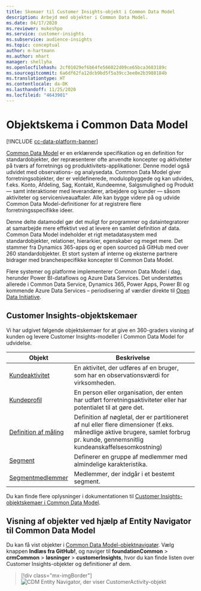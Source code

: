 ```yaml
---
title: Skemaer til Customer Insights-objekt i Common Data Model
description: Arbejd med objekter i Common Data Model.
ms.date: 04/17/2020
ms.reviewer: mukeshpo
ms.service: customer-insights
ms.subservice: audience-insights
ms.topic: conceptual
author: m-hartmann
ms.author: mhart
manager: shellyha
ms.openlocfilehash: 2cf01029ef6b64fe566022d09ce65bca3603189c
ms.sourcegitcommit: 6a6df62fa12dcb9bd5f5a39cc3ee0e2b3988184b
ms.translationtype: HT
ms.contentlocale: da-DK
ms.lasthandoff: 11/25/2020
ms.locfileid: "4643901"
---
```

# <a name="entity-schemas-in-common-data-model"></a>Objektskema i Common Data Model

[!INCLUDE [cc-data-platform-banner](../includes/cc-data-platform-banner.md)]

[Common Data Model](https://docs.microsoft.com/common-data-model/) er en erklærende specifikation og en definition for standardobjekter, der repræsenterer ofte anvendte koncepter og aktiviteter på tværs af forretnings og produktivitets-applikationer. Denne model også udvidet med observations- og analysedata. Common Data Model giver forretningsobjekter, der er veldefinerede, modulopbyggede og kan udvides, f.eks. Konto, Afdeling, Sag, Kontakt, Kundeemne, Salgsmulighed og Produkt — samt interaktioner med leverandører, arbejdere og kunder — såsom aktiviteter og serviceniveauaftaler. Alle kan bygge videre på og udvide Common Data Model-definitioner for at registrere flere forretningsspecifikke ideer.

Denne delte datamodel gør det muligt for programmer og dataintegratorer at samarbejde mere effektivt ved at levere en samlet definition af data. Common Data Model indeholder et rigt metadatasystem med standardobjekter, relationer, hierarkier, egenskaber og meget mere. Det stammer fra Dynamics 365-apps og er open sourced på GitHub med over 260 standardobjekter. Et stort system af interne og eksterne partnere bidrager med branchespecifikke koncepter til Common Data Model.

Flere systemer og platforme implementerer Common Data Model i dag, herunder Power BI-dataflows og Azure Data Services. Det understøttes allerede i Common Data Service, Dynamics 365, Power Apps, Power BI og kommende Azure Data Services – periodisering af værdier direkte til [Open Data Initiative](https://www.microsoft.com/open-data-initiative).

## <a name="customer-insights-entity-schemas"></a>Customer Insights-objektskemaer

Vi har udgivet følgende objektskemaer for at give en 360-graders visning af kunden og levere Customer Insights-modeller i Common Data Model for udvidelse.

| Objekt | Beskrivelse |
|---------|---------|
|[Kundeaktivitet](https://docs.microsoft.com/common-data-model/schema/core/applicationcommon/foundationcommon/crmcommon/solutions/customerinsights/customeractivity) | En aktivitet, der udføres af en bruger, som har en observationsværdi for virksomheden. |
|[Kundeprofil](https://docs.microsoft.com/common-data-model/schema/core/applicationcommon/foundationcommon/crmcommon/solutions/customerinsights/customerprofile) | En person eller organisation, der enten har udført forretningsaktiviteter eller har potentialet til at gøre det. |
|[Definition af måling](https://docs.microsoft.com/common-data-model/schema/core/applicationcommon/foundationcommon/crmcommon/solutions/customerinsights/measuredefinition) | Definition af nøgletal, der er partitioneret af nul eller flere dimensioner (f.eks. månedlige aktive brugere, samlet forbrug pr. kunde, gennemsnitlig kundeanskaffelsesomkostning) |
|[Segment](https://docs.microsoft.com/common-data-model/schema/core/applicationcommon/foundationcommon/crmcommon/solutions/customerinsights/segment) | Definerer en gruppe af medlemmer med almindelige karakteristika. |
|[Segmentmedlemmer](https://docs.microsoft.com/common-data-model/schema/core/applicationcommon/foundationcommon/crmcommon/solutions/customerinsights/segmentmembership) | Medlemmer, der indgår i et bestemt segment. |

Du kan finde flere oplysninger i dokumentationen til [Customer Insights-objektskemaer i Common Data Model](https://docs.microsoft.com/common-data-model/schema/core/applicationcommon/foundationcommon/crmcommon/solutions/customerinsights/overview).

## <a name="view-entities-using-the-common-data-model-entity-navigator"></a>Visning af objekter ved hjælp af Entity Navigator til Common Data Model

Du kan få vist objekter i [Common Data Model-objektnavigatør](https://microsoft.github.io/CDM/). Vælg knappen **Indlæs fra GitHub!**, og naviger til **foundationCommon** > **crmCommon** > **løsninger** > **customerInsights**, hvor du kan finde listen over Customer Insights-objekter og definitioner af dem.
> [!div class="mx-imgBorder"]
> ![CDM Entity Navigator, der viser CustomerActivity-objekt](media/CDM-entity-navigator.png "CDM Entity Navigator, der viser CustomerActivity-objekt")
